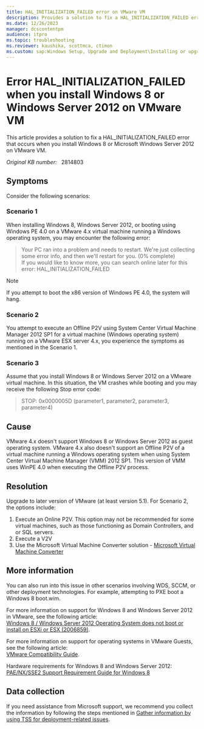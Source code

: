 ```yaml
---
title: HAL_INITIALIZATION_FAILED error on VMware VM
description: Provides a solution to fix a HAL_INITIALIZATION_FAILED error that occurs when you install Windows 8 or Microsoft Windows Server 2012 on VMware VM.
ms.date: 12/26/2023
manager: dcscontentpm
audience: itpro
ms.topic: troubleshooting
ms.reviewer: kaushika, scottmca, ctimon
ms.custom: sap:Windows Setup, Upgrade and Deployment\Installing or upgrading Windows, csstroubleshoot
---
```

# Error HAL_INITIALIZATION_FAILED when you install Windows 8 or Windows Server 2012 on VMware VM

This article provides a solution to fix a HAL_INITIALIZATION_FAILED error that occurs when you install Windows 8 or Microsoft Windows Server 2012 on VMware VM.

_Original KB number:_ &nbsp; 2814803

## Symptoms

Consider the following scenarios:

### Scenario 1  

When installing Windows 8, Windows Server 2012, or booting using Windows PE 4.0 on a VMware 4.x virtual machine running a Windows operating system, you may encounter the following error:

> Your PC ran into a problem and needs to restart. We're just collecting some error info, and then we'll restart for you. (0% complete)  
If you would like to know more, you can search online later for this error: HAL_INITIALIZATION_FAILED

> [!Note]
> If you attempt to boot the x86 version of Windows PE 4.0, the system will hang.
  
### Scenario 2

You attempt to execute an Offline P2V using System Center Virtual Machine Manager 2012 SP1 for a virtual machine (Windows operating system) running on a VMware ESX server 4.x, you experience the symptoms as mentioned in the Scenario 1.

### Scenario 3

Assume that you install Windows 8 or Windows Server 2012 on a VMware virtual machine. In this situation, the VM crashes while booting and you may receive the following Stop error code:

> STOP: 0x0000005D (parameter1, parameter2, parameter3, parameter4)

## Cause

VMware 4.x doesn't support Windows 8 or Windows Server 2012 as guest operating system. VMware 4.x also doesn't support an Offline P2V of a virtual machine running a Windows operating system when using System Center Virtual Machine Manager (VMM) 2012 SP1. This version of VMM uses WinPE 4.0 when executing the Offline P2V process.

## Resolution

Upgrade to later version of VMware (at least version 5.1).
For Scenario 2, the options include:

1. Execute an Online P2V. This option may not be recommended for some virtual machines, such as those functioning as Domain Controllers, and or SQL servers.
2. Execute a V2V
3. Use the Microsoft Virtual Machine Converter solution - [Microsoft Virtual Machine Converter](https://technet.microsoft.com/library/hh967435.aspx)

## More information

You can also run into this issue in other scenarios involving WDS, SCCM, or other deployment technologies. For example, attempting to PXE boot a Windows 8 boot.wim.

For more information on support for Windows 8 and Windows Server 2012 in VMware, see the following article:  
[Windows 8 / Windows Server 2012 Operating System does not boot or install on ESXi or ESX (2006859)](https://kb.vmware.com/s/article/2006859).

For more information on support for operating systems in VMware Guests, see the following article:  
[VMware Compatibility Guide](https://www.vmware.com/resources/compatibility/search.php).

Hardware requirements for Windows 8 and Windows Server 2012:  
[PAE/NX/SSE2 Support Requirement Guide for Windows 8](/previous-versions/windows/it-pro/windows-8.1-and-8/dn482072(v=win.10))

## Data collection

If you need assistance from Microsoft support, we recommend you collect the information by following the steps mentioned in [Gather information by using TSS for deployment-related issues](../windows-troubleshooters/gather-information-using-tss-deployment.md).
